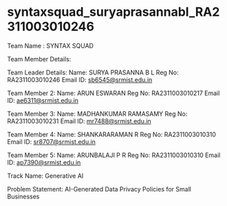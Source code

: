 # syntaxsquad_suryaprasannabl_RA2311003010246

Team Name : SYNTAX SQUAD


Team Member Details:

Team Leader Details:
Name: SURYA PRASANNA B L
Reg No: RA2311003010246
Email ID: sb6545@srmist.edu.in

Team Member 2:
Name: ARUN ESWARAN
Reg No: RA2311003010217
Email ID: ae6311@srmist.edu.in

Team Member 3:
Name: MADHANKUMAR RAMASAMY
Reg No: RA2311003010231
Email ID: mr7488@srmist.edu.in

Team Member 4:
Name: SHANKARARAMAN R
Reg No: RA2311003010310
Email ID: sr8707@srmist.edu.in

Team Member 5:
Name: ARUNBALAJI P R
Reg No: RA2311003010310
Email ID: ap7390@srmist.edu.in

Track Name: Generative AI

Problem Statement: AI-Generated Data Privacy Policies for Small Businesses
